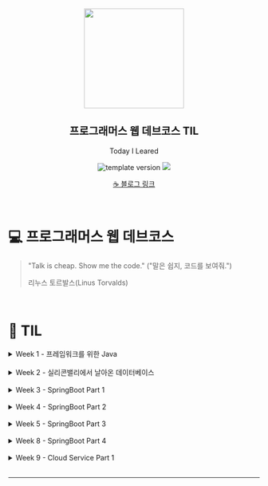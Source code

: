 <br/>
<p align="middle" >
  <img width="200px;" src="./src/images/prgms-logo.png"/>
</p>
<h2 align="middle">프로그래머스 웹 데브코스 TIL</h2>
<p align="middle">Today I Leared</p>
<p align="middle">
  <img src="https://img.shields.io/badge/version-1.0.0-blue?style=flat-square" alt="template version"/>
  <img src="https://img.shields.io/badge/language-md-md.svg?style=flat-square"/>
</p>

<p align="middle">
  <a href="https://cse0518.github.io">☕ 블로그 링크</a>  
</p>

<br/>

# 💻 프로그래머스 웹 데브코스

> "Talk is cheap. Show me the code."
> ("말은 쉽지, 코드를 보여줘.")
>
> 리누스 토르발스(Linus Torvalds)

<br/>

# 🚀 TIL

<details>
<summary>Week 1 - 프레임워크를 위한 Java</summary>
<div markdown="1">

  ## TIL 목록
  |Week/Day|날짜|제목|링크|
  |:-:|:-:|:-:|:-:|
  |W1D1|2021-08-02|프레임워크를 위한 Java_Day 1|[20210802 TIL.md](Week%201%20-%20프레임워크를%20위한%20Java/20210802%20TIL.md)|
  |W1D2|2021-08-03|프레임워크를 위한 Java_Day 2|[20210803 TIL.md](Week%201%20-%20프레임워크를%20위한%20Java/20210803%20TIL.md)|
  |W1D3|2021-08-04|프레임워크를 위한 Java_Day 3|[20210804 TIL.md](Week%201%20-%20프레임워크를%20위한%20Java/20210804%20TIL.md)|
  |W1D4|2021-08-05|프레임워크를 위한 Java_Day 4|준비중 [20210805 TIL.md](Week%201%20-%20프레임워크를%20위한%20Java/20210805%20TIL.md)|
  |W1D5|2021-08-06|프레임워크를 위한 Java_Day 5|준비중 [20210806 TIL.md](Week%201%20-%20프레임워크를%20위한%20Java/20210806%20TIL.md)|
  |W1-추가 학습|2021-08-04|JAVA 기초 학습|[JAVA 기초 학습.md](https://github.com/cse0518/TIL/blob/main/JAVA/JAVA%20%EA%B8%B0%EC%B4%88%20%ED%95%99%EC%8A%B5.md)|

  ## INDEX
  |Day 1|Day 2|Day 3|Day 4|Day 5|기초 추가 학습|
  |-----|-----|-----|-----|-----|---------|
  |JAVA 개발환경<br/>Build Tool<br/>IDE 통합 개발 환경<br/>Coding Convention<br/>Reference<br/>Constant Pool<br/>Object|객체 지향 프로그래밍<br/>객체 지향의 특성<br/>UML<br/>객체 지향 설계|Interface의 기능<br/>의존성 역전<br/>Default Method<br/>함수형 인터페이스<br/>익명 클래스<br/>람다 표현식<br/>Method Reference<br/>Generic|||클래스, 객체, 인스턴스<br/>클래스 멤버, 인스턴스 멤버<br/>상속, 생성자<br/>overriding, overloading<br/>접근제어자<br/>final, abstract<br/>interface<br/>Object 클래스|클래스, 객체, 인스턴스<br/>클래스 멤버, 인스턴스 멤버<br/>상속, 생성자<br/>overriding, overloading<br/>접근제어자(Access Level Modifiers)<br/>final, abstract<br/>interface<br/>Object 클래스|

</div>
</details>
<br/>

<details>
<summary>Week 2 - 실리콘밸리에서 날아온 데이터베이스</summary>
<div markdown="1">

  ## TIL 목록
  |Week/Day|날짜|제목|링크|
  |:-:|:-:|:-:|:-:|
  |W2D1|2021-08-09|실리콘밸리에서 날아온 데이터베이스_Day 1|[20210809 TIL.md](Week%202%20-%20실리콘밸리에서%20날아온%20데이터베이스/20210809%20TIL.md)|
  |W2D2|2021-08-10|실리콘밸리에서 날아온 데이터베이스_Day 2|[20210810 TIL.md](Week%202%20-%20실리콘밸리에서%20날아온%20데이터베이스/20210810%20TIL.md)|
  |W2D3|2021-08-11|실리콘밸리에서 날아온 데이터베이스_Day 3|[20210811 TIL.md](Week%202%20-%20실리콘밸리에서%20날아온%20데이터베이스/20210811%20TIL.md)|
  |W2D4|2021-08-12|실리콘밸리에서 날아온 데이터베이스_Day 4|[20210812 TIL.md](Week%202%20-%20실리콘밸리에서%20날아온%20데이터베이스/20210812%20TIL.md)|
  |W2D5|2021-08-13|실리콘밸리에서 날아온 데이터베이스_Day 5|[20210813 TIL.md](Week%202%20-%20실리콘밸리에서%20날아온%20데이터베이스/20210813%20TIL.md)|

  ## INDEX
  ![image](https://user-images.githubusercontent.com/60170616/132985078-bc49a793-dfd1-49cf-9468-7ac841c89789.png)

</div>
</details>
<br/>

<details>
<summary>Week 3 - SpringBoot Part 1</summary>
<div markdown="1">

  ## TIL 목록
  |Week/Day|날짜|제목|링크|
  |:-:|:-:|:-:|:-:|
  |W3D1|2021-08-16|SpringBoot Part 1_Day 1|[20210816 TIL.md](Week%203%20-%20SpringBoot%20Part%201/20210816%20TIL.md)|
  |W3D2|2021-08-17|SpringBoot Part 1_Day 2|[20210817 TIL.md](Week%203%20-%20SpringBoot%20Part%201/20210817%20TIL.md)|
  |W3D3|2021-08-18|SpringBoot Part 1_Day 3|[20210818 TIL.md](Week%203%20-%20SpringBoot%20Part%201/20210818%20TIL.md)|
  |W3D4|2021-08-19|SpringBoot Part 1_Day 4|[20210819 TIL.md](Week%203%20-%20SpringBoot%20Part%201/20210819%20TIL.md)|
  |W3D5|2021-08-20|SpringBoot Part 1_Day 5|[20210820 TIL.md](Week%203%20-%20SpringBoot%20Part%201/20210820%20TIL.md)|

  ## INDEX
  ![image](https://user-images.githubusercontent.com/60170616/132984801-c2db55b6-224f-45c6-8e1a-0d4795661106.png)

</div>
</details>
<br/>

<details>
<summary>Week 4 - SpringBoot Part 2</summary>
<div markdown="1">

  ## TIL 목록
  |Week/Day|날짜|제목|링크|
  |:-:|:-:|:-:|:-:|
  |W4D1|2021-08-23|SpringBoot Part 2_Day 1|[20210823 TIL.md](Week%204%20-%20SpringBoot%20Part%202/20210823%20TIL.md)|
  |W4D2|2021-08-24|SpringBoot Part 2_Day 2|[20210824 TIL.md](Week%204%20-%20SpringBoot%20Part%202/20210824%20TIL.md)|
  |W4D3|2021-08-25|SpringBoot Part 2_Day 3|[20210825 TIL.md](Week%204%20-%20SpringBoot%20Part%202/20210825%20TIL.md)|
  |W4D4|2021-08-26|SpringBoot Part 2_Day 4|[20210826 TIL.md](Week%204%20-%20SpringBoot%20Part%202/20210826%20TIL.md)|
  |W4D5|2021-08-27|SpringBoot Part 2_Day 5|[20210827 TIL.md](Week%204%20-%20SpringBoot%20Part%202/20210827%20TIL.md)|

  ## INDEX
  ![image](https://user-images.githubusercontent.com/60170616/134811308-0af12d22-cafd-41fe-95e9-41f1905f3abc.png)

</div>
</details>
<br/>

<details>
<summary>Week 5 - SpringBoot Part 3</summary>
<div markdown="1">

  ## TIL 목록
  |Week/Day|날짜|제목|링크|
  |:-:|:-:|:-:|:-:|
  |W5D1|2021-08-30|SpringBoot Part 3_Day 1|[20210830 TIL.md](Week%205%20-%20SpringBoot%20Part%203/20210830%20TIL.md)|
  |W5D2|2021-08-31|SpringBoot Part 3_Day 2|[20210831 TIL.md](Week%205%20-%20SpringBoot%20Part%203/20210831%20TIL.md)|
  |W5D3|2021-09-01|SpringBoot Part 3_Day 3|[20210901 TIL.md](Week%205%20-%20SpringBoot%20Part%203/20210901%20TIL.md)|
  |W5D4|2021-09-02|SpringBoot Part 3_Day 4|준비중.. [20210902 TIL.md](Week%205%20-%20SpringBoot%20Part%203/20210902%20TIL.md)|
  |W5D5|2021-09-03|SpringBoot Part 3_Day 5|준비중.. [20210903 TIL.md](Week%205%20-%20SpringBoot%20Part%203/20210903%20TIL.md)|

  ## INDEX

</div>
</details>
<br/>

<details>
<summary>Week 8 - SpringBoot Part 4</summary>
<div markdown="1">

  ## TIL 목록
  |Week/Day|날짜|제목|링크|
  |:-:|:-:|:-:|:-:|
  |W8D1|2021-09-27|SpringBoot Part 4_Day 1|[20210927 TIL.md](Week%208%20-%20SpringBoot%20Part%204/20210927%20TIL.md)|
  |W8D2|2021-09-28|SpringBoot Part 4_Day 2|[20210928 TIL.md](Week%208%20-%20SpringBoot%20Part%204/20210928%20TIL.md)|
  |W8D3|2021-09-29|SpringBoot Part 4_Day 3|[20210929 TIL.md](Week%208%20-%20SpringBoot%20Part%204/20210929%20TIL.md)|
  |W8D4|2021-09-30|SpringBoot Part 4_Day 4|[20210930 TIL.md](Week%208%20-%20SpringBoot%20Part%204/20210930%20TIL.md)|
  |W8D5|2021-10-01|SpringBoot Part 4_Day 5|준비중.. [20211001 TIL.md](Week%208%20-%20SpringBoot%20Part%204/20211001%20TIL.md)|

  ## INDEX

</div>
</details>
<br/>

<details>
<summary>Week 9 - Cloud Service Part 1</summary>
<div markdown="1">

  ## TIL 목록
  |Week/Day|날짜|제목|링크|
  |:-:|:-:|:-:|:-:|
  |W9D1|2021-10-04|Cloud Service Part 1_Day 1|[20211004 TIL.md](Week%209%20-%20Cloud%20Service%20Part%201/20211004%20TIL.md)|
  |W9D2|2021-10-05|Cloud Service Part 1_Day 2|[20211005 TIL.md](Week%209%20-%20Cloud%20Service%20Part%201/20211005%20TIL.md)|
  |W9D3|2021-10-06|Cloud Service Part 1_Day 3|[20211006 TIL.md](Week%209%20-%20Cloud%20Service%20Part%201/20211006%20TIL.md)|
  |W9D4|2021-10-07|Cloud Service Part 1_Day 4|[20211007 TIL.md](Week%209%20-%20Cloud%20Service%20Part%201/20211007%20TIL.md)|
  |W9D5|2021-10-08|Cloud Service Part 1_Day 5|[20211008 TIL.md](Week%209%20-%20Cloud%20Service%20Part%201/20211008%20TIL.md)|

  ## INDEX
  ![image](https://user-images.githubusercontent.com/60170616/136707974-4279c6f4-4db2-4aba-971a-60b2a09a0a44.png)

</div>
</details>
<br/>

___